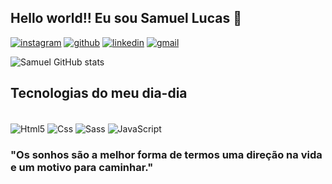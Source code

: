 ## Hello world!! Eu sou Samuel Lucas 👋

[![instagram](https://img.shields.io/badge/Instagram-E4405F?style=for-the-badge&logo=instagram&logoColor=white)](https://www.instagram.com/samuellucazz/)
[![github](https://img.shields.io/badge/GitHub-100000?style=for-the-badge&logo=github&logoColor=white)](https://github.com/SamuelLucasss)
[![linkedin](https://img.shields.io/badge/LinkedIn-0077B5?style=for-the-badge&logo=linkedin&logoColor=white)](https://www.linkedin.com/in/samuel-lucas-0b2870264/)
[![gmail](https://img.shields.io/badge/Gmail-D14836?style=for-the-badge&logo=gmail&logoColor=white)](https://mail.google.com/mail/u/1/?pli=1#inbox)

![Samuel GitHub stats](https://github-readme-stats.vercel.app/api?username=samuellucasss&show_icons=true&theme=tokyonight)

## Tecnologias do meu dia-dia

<div style="inline-block"><br/>
    <img align="center" alt="Html5" src="https://img.shields.io/badge/HTML5-E34F26?style=for-the-badge&logo=html5&logoColor=white"/>
<img align="center" alt="Css" src="https://img.shields.io/badge/CSS3-1572B6?style=for-the-badge&logo=css3&logoColor=white"/>
<img align="center" alt="Sass" src="https://img.shields.io/badge/Sass-CC6699?style=for-the-badge&logo=sass&logoColor=white"/>
<img align="center" alt="JavaScript" src="https://img.shields.io/badge/JavaScript-F7DF1E?style=for-the-badge&logo=javascript&logoColor=black"/>
</div>

### "Os sonhos são a melhor forma de termos uma direção na vida e um motivo para caminhar."
